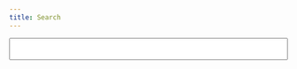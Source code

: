 ```yaml
---
title: Search
---
```


<input type="search" id="search-input" data-info-init="Initializing..."
  data-text-length=500 data-limit=100 data-delay=300>

<div class="search-results">
<section>
<h2><a target="_blank"></a></h2>
<div class="search-preview"></div>
</section>
</div>

<script src="https://cdn.jsdelivr.net/npm/fuse.js@6.6.2" defer></script>
<script src="https://cdn.jsdelivr.net/npm/@xiee/utils/js/fuse-search.min.js" defer></script>
<script>
    // const options = {
    //     getFn: (obj, path) => {
    //         // Use the default `get` function
    //         const value = Fuse.config.getFn(obj, path)
    //         // ... do something with `value`
    //         return value
    //     }
    // }
</script>


<style type="text/css">
#search-input {
  width: 100%;
  font-size: 1.2em;
  padding: .5em;
}
.search-results b {
  background-color: yellow;
}
.search-preview {
  margin-left: 2em;
}
</style>
